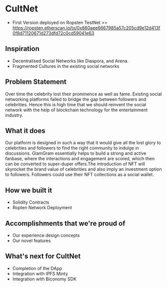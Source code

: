 # CultNet

- First Version deployed on Ropsten TestNet >> https://ropsten.etherscan.io/tx/0x860aee6667985a57c205cd9e12d413f0f8d71120671d273dfd72c0cd59041e63

## Inspiration
- Decentralised Social Networks like Diaspora, and Arena.
- Fragmented Cultures in the existing social networks

## Problem Statement
Over time the celebrity lost their prominence as well as fame. Existing social networking platforms failed to bridge the gap between followers and celebrities. Hence this is high time that we should reinvent the social network with the help of blockchain technology for the entertainment industry.

## What it does
Our platform is designed in such a way that it would give all the lost glory to celebrities and followers to find the right community to indulge in discussions. GlamGram essentially helps to build a strong and active fanbase, where the interactions and engagement are scored, which then can be converted to super-duper offers.The introduction of NFT will skyrocket the brand value of celebrities and also imply an investment option to followers. Followers could use their NFT collections as a social wallet.

## How we built it
- Solidity Contracts
- Ropten Network Deployment

## Accomplishments that we're proud of
- Our experience design concepts
- Our novel features

## What's next for CultNet
- Completion of the DApp
- Integration with IPFS Minty
- Integration with Biconomy SDK
